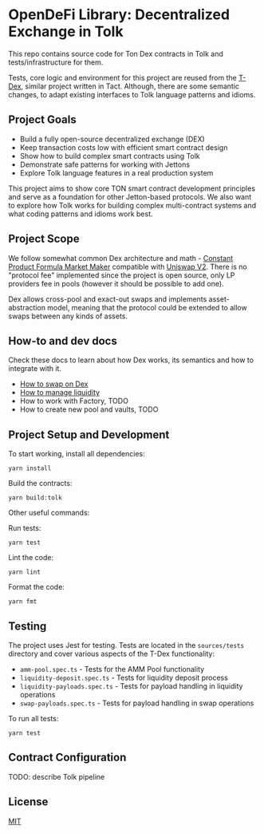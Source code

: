 # OpenDeFi Library: Decentralized Exchange in Tolk

This repo contains source code for Ton Dex contracts in Tolk and tests/infrastructure for them.

Tests, core logic and environment for this project are reused from the [T-Dex](https://github.com/tact-lang/dex), similar project written in Tact. Although, there are some semantic changes, to adapt existing interfaces to Tolk language patterns and idioms.

## Project Goals

- Build a fully open-source decentralized exchange (DEX)
- Keep transaction costs low with efficient smart contract design
- Show how to build complex smart contracts using Tolk
- Demonstrate safe patterns for working with Jettons
- Explore Tolk language features in a real production system

This project aims to show core TON smart contract development principles and serve as a foundation for other Jetton-based protocols. We also want to explore how Tolk works for building complex multi-contract systems and what coding patterns and idioms work best.

## Project Scope

We follow somewhat common Dex architecture and math - [Constant Product Formula Market Maker](https://en.wikipedia.org/wiki/Constant_function_market_maker) compatible with [Uniswap V2](https://docs.uniswap.org/whitepaper.pdf). There is no "protocol fee" implemented since the project is open source, only LP providers fee in pools (however it should be possible to add one).

Dex allows cross-pool and exact-out swaps and implements asset-abstraction model, meaning that the protocol could be extended to allow swaps between any kinds of assets.

## How-to and dev docs

Check these docs to learn about how Dex works, its semantics and how to integrate with it.

- [How to swap on Dex](./dev-docs/swap.md)
- [How to manage liquidity](./dev-docs/liquidity.md)
- How to work with Factory, TODO
- How to create new pool and vaults, TODO

## Project Setup and Development

To start working, install all dependencies:

```shell
yarn install
```

Build the contracts:

```shell
yarn build:tolk
```

Other useful commands:

Run tests:

```shell
yarn test
```

Lint the code:

```shell
yarn lint
```

Format the code:

```shell
yarn fmt
```

## Testing

The project uses Jest for testing. Tests are located in the `sources/tests` directory and cover various aspects of the T-Dex functionality:

- `amm-pool.spec.ts` - Tests for the AMM Pool functionality
- `liquidity-deposit.spec.ts` - Tests for liquidity deposit process
- `liquidity-payloads.spec.ts` - Tests for payload handling in liquidity operations
- `swap-payloads.spec.ts` - Tests for payload handling in swap operations

To run all tests:

```shell
yarn test
```

## Contract Configuration

TODO: describe Tolk pipeline

## License

[MIT](./LICENSE)
